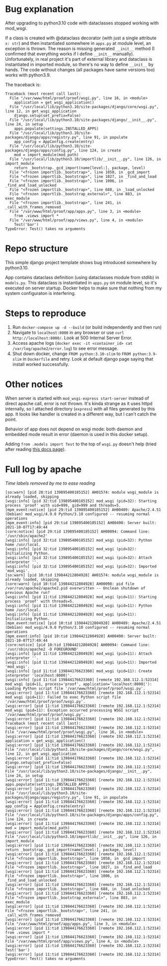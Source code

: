 # Bug explanation #

After upgrading to python3.10 code with dataclasses stopped working with mod_wsgi.

If a class is created with @dataclass decorator (with just a single attribute `x: str`) and then instantiated somewhere in `apps.py` at module level, an exception is thrown. The reason is missing generated `__init__` method (I confirmed that everything works if I define `__init__` manually). Unfortunately, in real project it's part of external library and dataclass is instantiated in imported module, so there's no way to define `__init__` by hands. The code without changes (all packages have same versions too) works with python3.9. 

The traceback is:

```
Traceback (most recent call last):
  File "/var/www/html/proof/proof/wsgi.py", line 16, in <module>
    application = get_wsgi_application()
  File "/usr/local/lib/python3.10/site-packages/django/core/wsgi.py", line 12, in get_wsgi_application
    django.setup(set_prefix=False)
  File "/usr/local/lib/python3.10/site-packages/django/__init__.py", line 24, in setup
    apps.populate(settings.INSTALLED_APPS)
  File "/usr/local/lib/python3.10/site-packages/django/apps/registry.py", line 91, in populate
    app_config = AppConfig.create(entry)
  File "/usr/local/lib/python3.10/site-packages/django/apps/config.py", line 124, in create
    mod = import_module(mod_path)
  File "/usr/local/lib/python3.10/importlib/__init__.py", line 126, in import_module
    return _bootstrap._gcd_import(name[level:], package, level)
  File "<frozen importlib._bootstrap>", line 1050, in _gcd_import
  File "<frozen importlib._bootstrap>", line 1027, in _find_and_load
  File "<frozen importlib._bootstrap>", line 1006, in _find_and_load_unlocked
  File "<frozen importlib._bootstrap>", line 688, in _load_unlocked
  File "<frozen importlib._bootstrap_external>", line 883, in exec_module
  File "<frozen importlib._bootstrap>", line 241, in _call_with_frames_removed
  File "/var/www/html/proof/app/apps.py", line 3, in <module>
    from .views import *
  File "/var/www/html/proof/app/views.py", line 4, in <module>
    Test('bar')
TypeError: Test() takes no arguments
``` 

# Repo structure #

This simple django project template shows bug introduced somewhere by python3.10. 

App contains dataclass definition (using dataclasses module from stdlib) in `models.py`. This dataclass is instantiated in `apps.py` on module level, so it's executed on server startup. Docker helps to make sure that nothing from my system configuraton is interfering.

# Steps to reproduce #

1. Run `docker-compose up -d --build` (or build independently and then run)
1. Navigate to `localhost:8000` in any browser or use `curl http://localhost:8000/`. Look at 500 Internal Server Error.
1. Access apache logs (`docker exec -it <container_id> cat /var/log/apache2/error.log`) to see error message.
1. Shut down docker, change `FROM python:3.10-slim` to `FROM python:3.9-slim` in `Dockerfile` and retry. Look at default django page saying that install worked successfully.

# Other notices #

When server is started with `mod_wsgi-express start-server` instead of direct apache call, error is not thrown. It's kinda strange as it uses httpd internally, so I attached directory (`express`) with all files generated by this app. It looks like handler is created in a different way, but I can't catch the point.

Behavior of app does not depend on wsgi mode: both daemon and embedded mode result in error (daemon is used in this docker setup). 

Adding `from .models import Test` to the top of `wsgi.py` doesn't help (tried after reading [this docs page](https://modwsgi.readthedocs.io/en/develop/user-guides/application-issues.html#non-blocking-module-imports)).

# Full log by apache #

_Time labels removed by me to ease reading_

```
[so:warn] [pid 28:tid 139895400185152] AH01574: module wsgi_module is already loaded, skipping
[wsgi:info] [pid 32:tid 139895400185152] mod_wsgi (pid=32): Starting process 'proof' with uid=999, gid=999 and threads=5.
[mpm_event:notice] [pid 29:tid 139895400185152] AH00489: Apache/2.4.51 (Debian) mod_wsgi/4.9.0 Python/3.10 configured -- resuming normal operations
[mpm_event:info] [pid 29:tid 139895400185152] AH00490: Server built: 2021-10-07T17:49:44
[core:notice] [pid 29:tid 139895400185152] AH00094: Command line: '/usr/sbin/apache2'
[wsgi:info] [pid 32:tid 139895400185152] mod_wsgi (pid=32): Python home /usr/local.
[wsgi:info] [pid 32:tid 139895400185152] mod_wsgi (pid=32): Initializing Python.
[wsgi:info] [pid 32:tid 139895400185152] mod_wsgi (pid=32): Attach interpreter ''.
[wsgi:info] [pid 32:tid 139895400185152] mod_wsgi (pid=32): Imported 'mod_wsgi'.
[so:warn] [pid 10:tid 139844212804928] AH01574: module wsgi_module is already loaded, skipping
[core:warn] [pid 10:tid 139844212804928] AH00098: pid file /var/run/apache2/apache2.pid overwritten -- Unclean shutdown of previous Apache run?
[wsgi:info] [pid 11:tid 139844212804928] mod_wsgi (pid=11): Starting process 'proof' with threads=5.
[wsgi:info] [pid 11:tid 139844212804928] mod_wsgi (pid=11): Python home /usr/local.
[wsgi:info] [pid 11:tid 139844212804928] mod_wsgi (pid=11): Initializing Python.
[mpm_event:notice] [pid 10:tid 139844212804928] AH00489: Apache/2.4.51 (Debian) mod_wsgi/4.9.0 Python/3.10 configured -- resuming normal operations
[mpm_event:info] [pid 10:tid 139844212804928] AH00490: Server built: 2021-10-07T17:49:44
[core:notice] [pid 10:tid 139844212804928] AH00094: Command line: '/usr/sbin/apache2 -D FOREGROUND'
[wsgi:info] [pid 11:tid 139844212804928] mod_wsgi (pid=11): Attach interpreter ''.
[wsgi:info] [pid 11:tid 139844212804928] mod_wsgi (pid=11): Imported 'mod_wsgi'.
[wsgi:info] [pid 11:tid 139844176623360] mod_wsgi (pid=11): Create interpreter 'localhost:8000|'.
[wsgi:info] [pid 11:tid 139844176623360] [remote 192.168.112.1:52314] mod_wsgi (pid=11, process='proof', application='localhost:8000|'): Loading Python script file '/var/www/html/proof/proof/wsgi.py'.
[wsgi:error] [pid 11:tid 139844176623360] [remote 192.168.112.1:52314] mod_wsgi (pid=11): Failed to exec Python script file '/var/www/html/proof/proof/wsgi.py'.
[wsgi:error] [pid 11:tid 139844176623360] [remote 192.168.112.1:52314] mod_wsgi (pid=11): Exception occurred processing WSGI script '/var/www/html/proof/proof/wsgi.py'.
[wsgi:error] [pid 11:tid 139844176623360] [remote 192.168.112.1:52314] Traceback (most recent call last):
[wsgi:error] [pid 11:tid 139844176623360] [remote 192.168.112.1:52314]   File "/var/www/html/proof/proof/wsgi.py", line 16, in <module>
[wsgi:error] [pid 11:tid 139844176623360] [remote 192.168.112.1:52314]     application = get_wsgi_application()
[wsgi:error] [pid 11:tid 139844176623360] [remote 192.168.112.1:52314]   File "/usr/local/lib/python3.10/site-packages/django/core/wsgi.py", line 12, in get_wsgi_application
[wsgi:error] [pid 11:tid 139844176623360] [remote 192.168.112.1:52314]     django.setup(set_prefix=False)
[wsgi:error] [pid 11:tid 139844176623360] [remote 192.168.112.1:52314]   File "/usr/local/lib/python3.10/site-packages/django/__init__.py", line 24, in setup
[wsgi:error] [pid 11:tid 139844176623360] [remote 192.168.112.1:52314]     apps.populate(settings.INSTALLED_APPS)
[wsgi:error] [pid 11:tid 139844176623360] [remote 192.168.112.1:52314]   File "/usr/local/lib/python3.10/site-packages/django/apps/registry.py", line 91, in populate
[wsgi:error] [pid 11:tid 139844176623360] [remote 192.168.112.1:52314]     app_config = AppConfig.create(entry)
[wsgi:error] [pid 11:tid 139844176623360] [remote 192.168.112.1:52314]   File "/usr/local/lib/python3.10/site-packages/django/apps/config.py", line 124, in create
[wsgi:error] [pid 11:tid 139844176623360] [remote 192.168.112.1:52314]     mod = import_module(mod_path)
[wsgi:error] [pid 11:tid 139844176623360] [remote 192.168.112.1:52314]   File "/usr/local/lib/python3.10/importlib/__init__.py", line 126, in import_module
[wsgi:error] [pid 11:tid 139844176623360] [remote 192.168.112.1:52314]     return _bootstrap._gcd_import(name[level:], package, level)
[wsgi:error] [pid 11:tid 139844176623360] [remote 192.168.112.1:52314]   File "<frozen importlib._bootstrap>", line 1050, in _gcd_import
[wsgi:error] [pid 11:tid 139844176623360] [remote 192.168.112.1:52314]   File "<frozen importlib._bootstrap>", line 1027, in _find_and_load
[wsgi:error] [pid 11:tid 139844176623360] [remote 192.168.112.1:52314]   File "<frozen importlib._bootstrap>", line 1006, in _find_and_load_unlocked
[wsgi:error] [pid 11:tid 139844176623360] [remote 192.168.112.1:52314]   File "<frozen importlib._bootstrap>", line 688, in _load_unlocked
[wsgi:error] [pid 11:tid 139844176623360] [remote 192.168.112.1:52314]   File "<frozen importlib._bootstrap_external>", line 883, in exec_module
[wsgi:error] [pid 11:tid 139844176623360] [remote 192.168.112.1:52314]   File "<frozen importlib._bootstrap>", line 241, in _call_with_frames_removed
[wsgi:error] [pid 11:tid 139844176623360] [remote 192.168.112.1:52314]   File "/var/www/html/proof/app/apps.py", line 3, in <module>
[wsgi:error] [pid 11:tid 139844176623360] [remote 192.168.112.1:52314]     from .views import *
[wsgi:error] [pid 11:tid 139844176623360] [remote 192.168.112.1:52314]   File "/var/www/html/proof/app/views.py", line 4, in <module>
[wsgi:error] [pid 11:tid 139844176623360] [remote 192.168.112.1:52314]     Test('bar')
[wsgi:error] [pid 11:tid 139844176623360] [remote 192.168.112.1:52314] TypeError: Test() takes no arguments
```